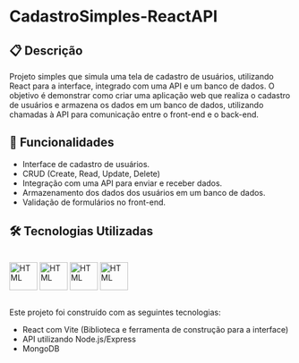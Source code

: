 # CadastroSimples-ReactAPI
<h2>📋 Descrição </h2>
<p>Projeto simples que simula uma tela de cadastro de usuários, utilizando React para a interface, integrado com uma API e um banco de dados. O objetivo é demonstrar como criar uma aplicação web que realiza o cadastro de usuários e armazena os dados em um banco de dados, utilizando chamadas à API para comunicação entre o front-end e o back-end.</p>
<h2>🚀 Funcionalidades </h2>
<ul>
  <li>Interface de cadastro de usuários.</li>
  <li>CRUD (Create, Read, Update, Delete)</li>
  <li>Integração com uma API para enviar e receber dados.</li>
  <li>Armazenamento dos dados dos usuários em um banco de dados.</li>
  <li>Validação de formulários no front-end.</li>
</ul>
<h2>🛠️ Tecnologias Utilizadas</h2>
<br>
<div>   
  <!--ICONS DE LINGUAGENS-->
  <img align="center" alt="HTML" height="50" width="50" src="https://upload.wikimedia.org/wikipedia/commons/thumb/f/f1/Vitejs-logo.svg/1200px-Vitejs-logo.svg.png">
  <img align="center" alt="HTML" height="50" width="50" src="https://cdn4.iconfinder.com/data/icons/logos-3/600/React.js_logo-512.png">
  <img align="center" alt="HTML" height="50" width="50" src="https://cdn.iconscout.com/icon/free/png-256/free-node-js-logo-icon-download-in-svg-png-gif-file-formats--nodejs-programming-language-pack-logos-icons-1174925.png?f=webp&w=256">
  <img align="center" alt="HTML" height="50" width="50" src="https://seeklogo.com/images/M/mongodb-logo-D13D67C930-seeklogo.com.png">
  </div> 
 <br>
<p>Este projeto foi construído com as seguintes tecnologias:</p>
<ul>
  <li>React com Vite (Biblioteca e ferramenta de construção para a interface)</li>
  <li>API utilizando Node.js/Express </li>
  <li>MongoDB</li>
</ul>
